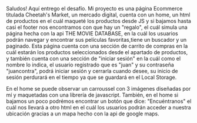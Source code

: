 Saludos! Aquí entrego el desafío.
Mi proyecto es una página Ecommerce titulada Cheetah's Market, un mercado digital, cuenta con un home, un html de productos en el cuál maqueté los productos desde JS y si bajamos hasta casi el footer nos encontramos con que hay un "regalo", el cuál simula una página hecha con la api THE MOVIE DATABASE, en la cuál los usuarios podrán navegar y encontrar sus películas favoritas,tiene un buscador y un paginado. Esta página cuenta con una sección de carrito de compras en la cuál estarán los productos seleccionados desde el apartado de productos, y también cuenta con una sección de "iniciar sesión" en la cuál como el nombre lo indica, el usuario registrado que es "juan" y su contraseña "juancontra", podrá iniciar sesión y cerrarla cuando desee, su inicio de sesión perdurará en el tiempo ya que se guardará en el Local Storage.

En el home se puede observar un carroussel con 3 imágenes diseñadas por mí y maquetadas con una librería de javascript. También, en el home si bajamos un poco podrémos encontrar un botón que dice: "Encuéntranos" el cuál nos llevará a otro html en el cuál los usuarios podrán acceder a nuestra ubicación gracias a un mapa hecho con la api de google maps.